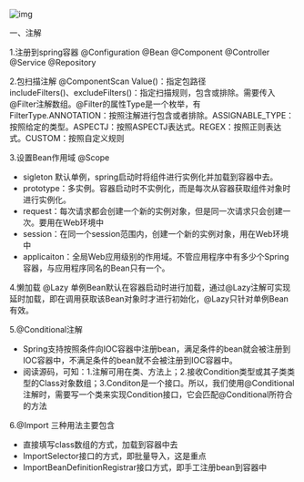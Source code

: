 ![img](https://img-blog.csdnimg.cn/20201127081319721.png?x-oss-process=image/watermark,type_ZmFuZ3poZW5naGVpdGk,shadow_10,text_aHR0cHM6Ly9ibG9nLmNzZG4ubmV0L3llcmVueXVhbl9wa3U=,size_16,color_FFFFFF,t_70#pic_center)

一、注解

1.注册到spring容器 
@Configuration @Bean @Component @Controller @Service @Repository 

2.包扫描注解  @ComponentScan
Value()：指定包路径  
includeFilters()、excludeFilters()：指定扫描规则，包含或排除。需要传入@Filter注解数组。@Filter的属性Type是一个枚举，有 FilterType.ANNOTATION：按照注解进行包含或者排除。ASSIGNABLE_TYPE：按照给定的类型。ASPECTJ：按照ASPECTJ表达式。REGEX：按照正则表达式。CUSTOM：按照自定义规则

3.设置Bean作用域 @Scope

- sigleton 默认单例，spring启动时将组件进行实例化并加载到容器中去。
- prototype：多实例。容器启动时不实例化，而是每次从容器获取组件对象时进行实例化。
- request：每次请求都会创建一个新的实例对象，但是同一次请求只会创建一次。要用在Web环境中
- session：在同一个session范围内，创建一个新的实例对象，用在Web环境中
- applicaiton：全局Web应用级别的作用域。不管应用程序中有多少个Spring容器，与应用程序同名的Bean只有一个。

4.懒加载 @Lazy
单例Bean默认在容器启动时进行加载，通过@Lazy注解可实现延时加载，即在调用获取该Bean对象时才进行初始化，@Lazy只针对单例Bean有效。

5.@Conditional注解

- Spring支持按照条件向IOC容器中注册bean，满足条件的bean就会被注册到IOC容器中，不满足条件的bean就不会被注册到IOC容器中。
- 阅读源码，可知：1.注解可用在类、方法上；2.接收Condition类型或其子类类型的Class对象数组；3.Conditon是一个接口。所以，我们使用@Conditional注解时，需要写一个类来实现Condition接口，它会匹配@Conditional所符合的方法

6.@Import 三种用法主要包含

- 直接填写class数组的方式，加载到容器中去
- ImportSelector接口的方式，即批量导入，这是重点
- ImportBeanDefinitionRegistrar接口方式，即手工注册bean到容器中